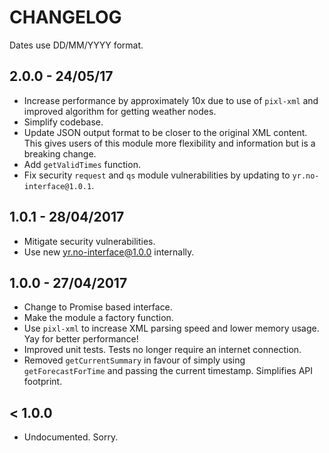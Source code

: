 # CHANGELOG

Dates use DD/MM/YYYY format.

## 2.0.0 - 24/05/17
* Increase performance by approximately 10x due to use of `pixl-xml` and
improved algorithm for getting weather nodes.
* Simplify codebase.
* Update JSON output format to be closer to the original XML content. This gives
users of this module more flexibility and information but is a breaking change.
* Add `getValidTimes` function.
* Fix security `request` and `qs` module vulnerabilities by updating to `yr.no-interface@1.0.1`.

## 1.0.1 - 28/04/2017
* Mitigate security vulnerabilities.
* Use new yr.no-interface@1.0.0 internally.

## 1.0.0 - 27/04/2017
* Change to Promise based interface.
* Make the module a factory function.
* Use `pixl-xml` to increase XML parsing speed and lower memory usage. Yay for
better performance!
* Improved unit tests. Tests no longer require an internet connection.
* Removed `getCurrentSummary` in favour of simply using `getForecastForTime` and
passing the current timestamp. Simplifies API footprint.


## < 1.0.0
* Undocumented. Sorry.
